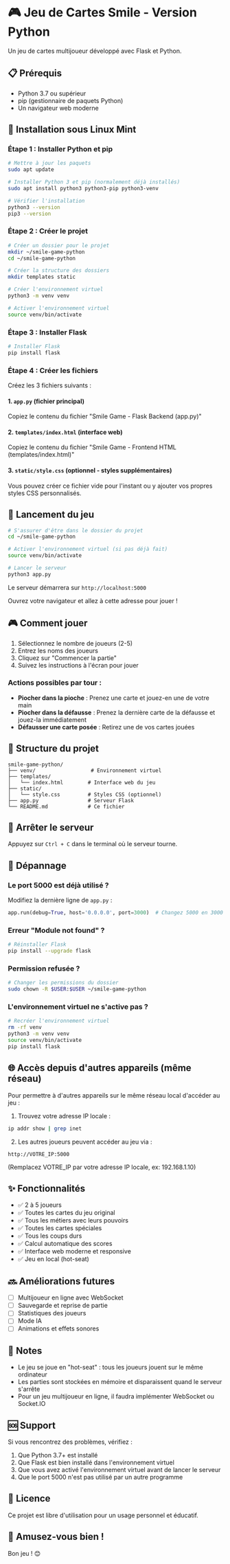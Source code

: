 # 🎮 Jeu de Cartes Smile - Version Python

Un jeu de cartes multijoueur développé avec Flask et Python.

## 📋 Prérequis

- Python 3.7 ou supérieur
- pip (gestionnaire de paquets Python)
- Un navigateur web moderne

## 🚀 Installation sous Linux Mint

### Étape 1 : Installer Python et pip

```bash
# Mettre à jour les paquets
sudo apt update

# Installer Python 3 et pip (normalement déjà installés)
sudo apt install python3 python3-pip python3-venv

# Vérifier l'installation
python3 --version
pip3 --version
```

### Étape 2 : Créer le projet

```bash
# Créer un dossier pour le projet
mkdir ~/smile-game-python
cd ~/smile-game-python

# Créer la structure des dossiers
mkdir templates static

# Créer l'environnement virtuel
python3 -m venv venv

# Activer l'environnement virtuel
source venv/bin/activate
```

### Étape 3 : Installer Flask

```bash
# Installer Flask
pip install flask
```

### Étape 4 : Créer les fichiers

Créez les 3 fichiers suivants :

#### 1. `app.py` (fichier principal)
Copiez le contenu du fichier "Smile Game - Flask Backend (app.py)"

#### 2. `templates/index.html` (interface web)
Copiez le contenu du fichier "Smile Game - Frontend HTML (templates/index.html)"

#### 3. `static/style.css` (optionnel - styles supplémentaires)
Vous pouvez créer ce fichier vide pour l'instant ou y ajouter vos propres styles CSS personnalisés.

## 🎯 Lancement du jeu

```bash
# S'assurer d'être dans le dossier du projet
cd ~/smile-game-python

# Activer l'environnement virtuel (si pas déjà fait)
source venv/bin/activate

# Lancer le serveur
python3 app.py
```

Le serveur démarrera sur `http://localhost:5000`

Ouvrez votre navigateur et allez à cette adresse pour jouer !

## 🎮 Comment jouer

1. Sélectionnez le nombre de joueurs (2-5)
2. Entrez les noms des joueurs
3. Cliquez sur "Commencer la partie"
4. Suivez les instructions à l'écran pour jouer

### Actions possibles par tour :
- **Piocher dans la pioche** : Prenez une carte et jouez-en une de votre main
- **Piocher dans la défausse** : Prenez la dernière carte de la défausse et jouez-la immédiatement
- **Défausser une carte posée** : Retirez une de vos cartes jouées

## 📁 Structure du projet

```
smile-game-python/
├── venv/                  # Environnement virtuel
├── templates/
│   └── index.html        # Interface web du jeu
├── static/
│   └── style.css         # Styles CSS (optionnel)
├── app.py                # Serveur Flask
└── README.md             # Ce fichier
```

## 🛑 Arrêter le serveur

Appuyez sur `Ctrl + C` dans le terminal où le serveur tourne.

## 🔧 Dépannage

### Le port 5000 est déjà utilisé ?
Modifiez la dernière ligne de `app.py` :
```python
app.run(debug=True, host='0.0.0.0', port=3000)  # Changez 5000 en 3000
```

### Erreur "Module not found" ?
```bash
# Réinstaller Flask
pip install --upgrade flask
```

### Permission refusée ?
```bash
# Changer les permissions du dossier
sudo chown -R $USER:$USER ~/smile-game-python
```

### L'environnement virtuel ne s'active pas ?
```bash
# Recréer l'environnement virtuel
rm -rf venv
python3 -m venv venv
source venv/bin/activate
pip install flask
```

## 🌐 Accès depuis d'autres appareils (même réseau)

Pour permettre à d'autres appareils sur le même réseau local d'accéder au jeu :

1. Trouvez votre adresse IP locale :
```bash
ip addr show | grep inet
```

2. Les autres joueurs peuvent accéder au jeu via :
```
http://VOTRE_IP:5000
```
(Remplacez VOTRE_IP par votre adresse IP locale, ex: 192.168.1.10)

## ✨ Fonctionnalités

- ✅ 2 à 5 joueurs
- ✅ Toutes les cartes du jeu original
- ✅ Tous les métiers avec leurs pouvoirs
- ✅ Toutes les cartes spéciales
- ✅ Tous les coups durs
- ✅ Calcul automatique des scores
- ✅ Interface web moderne et responsive
- ✅ Jeu en local (hot-seat)

## 🔜 Améliorations futures

- [ ] Multijoueur en ligne avec WebSocket
- [ ] Sauvegarde et reprise de partie
- [ ] Statistiques des joueurs
- [ ] Mode IA
- [ ] Animations et effets sonores

## 📝 Notes

- Le jeu se joue en "hot-seat" : tous les joueurs jouent sur le même ordinateur
- Les parties sont stockées en mémoire et disparaissent quand le serveur s'arrête
- Pour un jeu multijoueur en ligne, il faudra implémenter WebSocket ou Socket.IO

## 🆘 Support

Si vous rencontrez des problèmes, vérifiez :
1. Que Python 3.7+ est installé
2. Que Flask est bien installé dans l'environnement virtuel
3. Que vous avez activé l'environnement virtuel avant de lancer le serveur
4. Que le port 5000 n'est pas utilisé par un autre programme

## 📜 Licence

Ce projet est libre d'utilisation pour un usage personnel et éducatif.

## 🎉 Amusez-vous bien !

Bon jeu ! 😊
